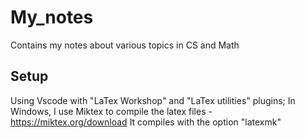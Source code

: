 # My_notes
Contains my notes about various topics in CS and Math

## Setup
Using Vscode with "LaTex Workshop" and "LaTex utilities" plugins;
In Windows, I use Miktex to compile the latex files - https://miktex.org/download
	It compiles with the option "latexmk"


